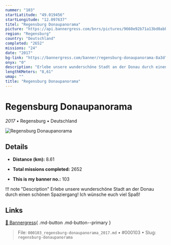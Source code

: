 ```yaml
---
nummer: "103"
startLatitude: "49.019456"
startLongitude: "12.097637"
titel: "Regensburg Donaupanorama"
picture: "https://api.bannergress.com/bnrs/pictures/9660e92b71a13bd0abb35c73ea9b93bd"
region: "Regensburg"
country: "Deutschland"
completed: "2652"
missions: "24"
date: "2017"
bg-link: "https://bannergress.com/banner/regensburg-donaupanorama-8a3d"
onyx: "0"
description: "Erlebe unsere wunderschöne Stadt an der Donau durch einen schönen Spaziergang! Ich wünsche euch viel Spaß!"
lengthKMeters: "8,61"
umap: ""
title: "Regensburg Donaupanorama"
---
```

# Regensburg Donaupanorama

*2017* • Regensburg • Deutschland

![Regensburg Donaupanorama](https://api.bannergress.com/bnrs/pictures/9660e92b71a13bd0abb35c73ea9b93bd)

## Details
- **Distance (km):** 8.61

- **Total missions completed:** 2652
- **This is my banner no.:** 103


!!! note "Description"
    Erlebe unsere wunderschöne Stadt an der Donau durch einen schönen Spaziergang! Ich wünsche euch viel Spaß!



## Links
[🔗 Bannergress](https://bannergress.com/banner/regensburg-donaupanorama-8a3d){ .md-button .md-button--primary }



> File: `000103_regensburg-donaupanorama_2017.md` • #000103 • Slug: `regensburg-donaupanorama`
